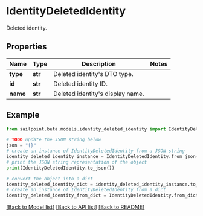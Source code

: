 # IdentityDeletedIdentity

Deleted identity.

## Properties

Name | Type | Description | Notes
------------ | ------------- | ------------- | -------------
**type** | **str** | Deleted identity&#39;s DTO type. | 
**id** | **str** | Deleted identity ID. | 
**name** | **str** | Deleted identity&#39;s display name. | 

## Example

```python
from sailpoint.beta.models.identity_deleted_identity import IdentityDeletedIdentity

# TODO update the JSON string below
json = "{}"
# create an instance of IdentityDeletedIdentity from a JSON string
identity_deleted_identity_instance = IdentityDeletedIdentity.from_json(json)
# print the JSON string representation of the object
print(IdentityDeletedIdentity.to_json())

# convert the object into a dict
identity_deleted_identity_dict = identity_deleted_identity_instance.to_dict()
# create an instance of IdentityDeletedIdentity from a dict
identity_deleted_identity_from_dict = IdentityDeletedIdentity.from_dict(identity_deleted_identity_dict)
```
[[Back to Model list]](../README.md#documentation-for-models) [[Back to API list]](../README.md#documentation-for-api-endpoints) [[Back to README]](../README.md)


